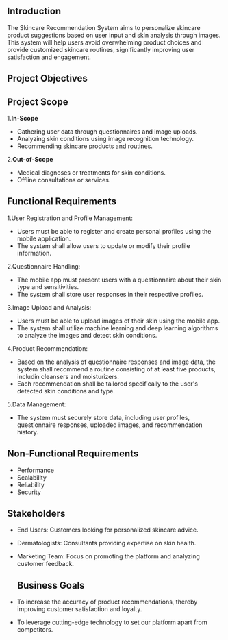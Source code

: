 ## Introduction
The Skincare Recommendation System aims to personalize skincare product suggestions based on user input and skin analysis through images. This system will help users avoid overwhelming product choices and provide customized skincare routines, significantly improving user satisfaction and engagement.

## Project Objectives

## Project Scope
 1.**In-Scope**
   -  Gathering user data through questionnaires and image uploads.
   -  Analyzing skin conditions using image recognition technology.
   -  Recommending skincare products and routines.

 2.**Out-of-Scope**
   -  Medical diagnoses or treatments for skin conditions.
   -  Offline consultations or services.



  ## Functional Requirements
  1.User Registration and Profile Management:
   - Users must be able to register and create personal profiles using the mobile application.
   - The system shall allow users to update or modify their profile information.
 
  2.Questionnaire Handling:
   - The mobile app must present users with a questionnaire about their skin type and sensitivities.
   - The system shall store user responses in their respective profiles.

     
  3.Image Upload and Analysis:
   -  Users must be able to upload images of their skin using the mobile app.
   -  The system shall utilize machine learning and deep learning algorithms to analyze the images and detect skin conditions.

 4.Product Recommendation:
   -  Based on the analysis of questionnaire responses and image data, the system shall recommend a routine consisting of at least five products, includin 
       cleansers and moisturizers.
   -  Each recommendation shall be tailored specifically to the user's detected skin conditions and type.

 5.Data Management:
   -  The system must securely store data, including user profiles, questionnaire responses, uploaded images, and recommendation history.
 

## Non-Functional Requirements
   -  Performance
   -  Scalability
   -  Reliability
   -  Security
 
## Stakeholders
- End Users: Customers looking for personalized skincare advice.
- Dermatologists: Consultants providing expertise on skin health.
- Marketing Team: Focus on promoting the platform and analyzing customer feedback.

  ## Business Goals
- To increase the accuracy of product recommendations, thereby improving customer satisfaction and loyalty.
- To leverage cutting-edge technology to set our platform apart from competitors.




